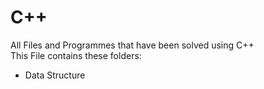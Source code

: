 # C++
All Files and Programmes that have been solved using C++  
This File contains these folders:
- Data Structure
